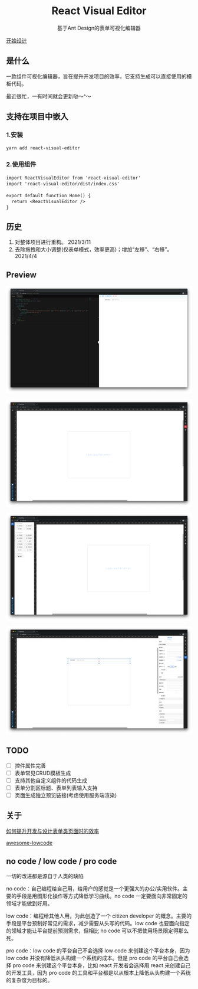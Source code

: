 <div align='center'>
    <h1>React Visual Editor</h1>
    <p>基于Ant Design的表单可视化编辑器</p>
</div>

[开始设计](https://resonances.gitee.io/react-visual-editor)

## 是什么
一款组件可视化编辑器，旨在提升开发项目的效率，它支持生成可以直接使用的模板代码。

最近很忙，一有时间就会更新哒～^～

## 支持在项目中嵌入
### 1.安装
```sh
yarn add react-visual-editor
```
### 2.使用组件
```tsx
import ReactVisualEditor from 'react-visual-editor'
import 'react-visual-editor/dist/index.css'

export default function Home() {
  return <ReactVisualEditor />
}

```

## 历史
1. 对整体项目进行重构。 2021/3/11
2. 去除拖拽和大小调整(仅表单模式，效率更高)；增加“左移”、“右移”。 2021/4/4
  
## Preview

![alt 属性文本](./docs/imgs/截屏2021-03-11%20下午7.24.33.png "预览")

![alt 属性文本](./docs/imgs/截屏2021-03-11%20下午7.24.58.png "首页")

![alt 属性文本](./docs/imgs/截屏2021-03-11%20下午7.25.09.png "控件面板")

![alt 属性文本](./docs/imgs/截屏2021-03-11%20下午7.25.31.png "设计区")

## TODO
- [ ] 控件属性完善
- [ ] 表单常见CRUD模板生成
- [ ] 支持其他自定义组件的代码生成
- [ ] 表单分割区标题、表单列表输入支持
- [ ] 页面生成独立预览链接(考虑使用服务端渲染)

## 关于
[如何提升开发与设计表单类页面时的效率](https://www.yuque.com/docs/share/74964a3f-2290-4958-b9a4-26fb137fd6f3?#%20)

[awesome-lowcode](https://github.com/taowen/awesome-lowcode)

## no code / low code / pro code

一切的改进都是源自于人类的缺陷

no code：自己编程给自己用，给用户的感觉是一个更强大的办公/实用软件。主要的手段是用图形化操作等方式降低学习曲线。no code 一定要面向非常固定的领域才能做到好用。

low code：编程给其他人用，为此创造了一个 citizen developer 的概念。主要的手段是平台预制好常见的需求，减少需要从头写的代码。low code 也要面向指定的领域才能让平台提前预测需求，但相比 no code 可以不把使用场景限定得那么死。

pro code：low code 的平台自己不会选择 low code 来创建这个平台本身，因为 low code 并没有降低从头构建一个系统的成本。但是 pro code 的平台自己会选择 pro code 来创建这个平台本身，比如 react 开发者会选择用 react 来创建自己的开发工具，因为 pro code 的工具和平台都是以从根本上降低从头构建一个系统的复杂度为目标的。